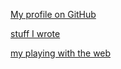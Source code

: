 

[My profile on GitHub ](https://github.com/oakla)

[stuff I wrote](pages\writings.md)

[my playing with the web](web-dev-play.md)

<!-- ![Sir Edmond 'Weary' Dunlop, take in the Bontanical Gardens on my way home from a PCR test](/images/edmund-dunlop.jpg) -->
